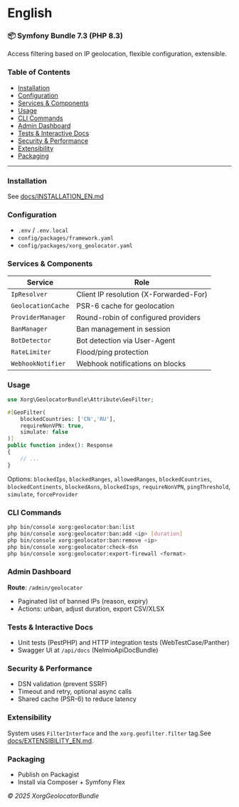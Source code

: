 # English

### 📦 Symfony Bundle 7.3 (PHP 8.3)

Access filtering based on IP geolocation, flexible configuration, extensible.

### Table of Contents

- [Installation](#installation-1)
- [Configuration](#configuration-1)
- [Services & Components](#services--components)
- [Usage](#usage-1)
- [CLI Commands](#cli-commands)
- [Admin Dashboard](#admin-dashboard)
- [Tests & Interactive Docs](#tests--interactive-docs)
- [Security & Performance](#security--performance)
- [Extensibility](#extensibility)
- [Packaging](#packaging-1)

---

### Installation

See [docs/INSTALLATION_EN.md](docs/INSTALLATION_EN.md)

### Configuration

- `.env` / `.env.local`
- `config/packages/framework.yaml`
- `config/packages/xorg_geolocator.yaml`

### Services & Components

| Service            | Role                                   |
| ------------------ | -------------------------------------- |
| `IpResolver`       | Client IP resolution (X-Forwarded-For) |
| `GeolocationCache` | PSR-6 cache for geolocation            |
| `ProviderManager`  | Round-robin of configured providers    |
| `BanManager`       | Ban management in session              |
| `BotDetector`      | Bot detection via User-Agent           |
| `RateLimiter`      | Flood/ping protection                  |
| `WebhookNotifier`  | Webhook notifications on blocks        |

### Usage

```php
use Xorg\GeolocatorBundle\Attribute\GeoFilter;

#[GeoFilter(
    blockedCountries: ['CN','RU'],
    requireNonVPN: true,
    simulate: false
)]
public function index(): Response
{
    // ...
}
```

Options: `blockedIps`, `blockedRanges`, `allowedRanges`, `blockedCountries`, `blockedContinents`, `blockedAsns`, `blockedIsps`, `requireNonVPN`, `pingThreshold`, `simulate`, `forceProvider`

### CLI Commands

```bash
php bin/console xorg:geolocator:ban:list
php bin/console xorg:geolocator:ban:add <ip> [duration]
php bin/console xorg:geolocator:ban:remove <ip>
php bin/console xorg:geolocator:check-dsn
php bin/console xorg:geolocator:export-firewall <format>
```

### Admin Dashboard

**Route**: `/admin/geolocator`

- Paginated list of banned IPs (reason, expiry)
- Actions: unban, adjust duration, export CSV/XLSX

### Tests & Interactive Docs

- Unit tests (PestPHP) and HTTP integration tests (WebTestCase/Panther)
- Swagger UI at `/api/docs` (NelmioApiDocBundle)

### Security & Performance

- DSN validation (prevent SSRF)
- Timeout and retry, optional async calls
- Shared cache (PSR-6) to reduce latency

### Extensibility

System uses `FilterInterface` and the `xorg.geofilter.filter` tag.See [docs/EXTENSIBILITY_EN.md](docs/EXTENSIBILITY_EN.md).

### Packaging

- Publish on Packagist
- Install via Composer + Symfony Flex

*© 2025 XorgGeolocatorBundle*